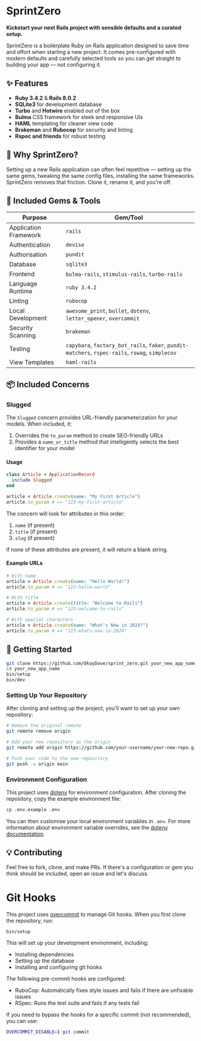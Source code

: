 # SprintZero

**Kickstart your next Rails project with sensible defaults and a curated setup.**

SprintZero is a boilerplate Ruby on Rails application designed to save time and effort when starting a new project. It comes pre-configured with modern defaults and carefully selected tools so you can get straight to building your app — not configuring it.

## ✨ Features

- **Ruby 3.4.2** & **Rails 8.0.2**
- **SQLite3** for development database
- **Turbo** and **Hotwire** enabled out of the box
- **Bulma** CSS framework for sleek and responsive UIs
- **HAML** templating for cleaner view code
- **Brakeman** and **Rubocop** for security and linting
- **Rspec and friends** for robust testing

## 🔧 Why SprintZero?

Setting up a new Rails application can often feel repetitive — setting up the same gems, tweaking the same config files, installing the same frameworks. SprintZero removes that friction. Clone it, rename it, and you're off.


## 🧰 Included Gems & Tools

| Purpose             | Gem/Tool     |
|---------------------|--------------|
| Application Framework | `rails`     |
| Authentication      | `devise`     |
| Authorisation       | `pundit`     |
| Database             | `sqlite3`    |
| Frontend             | `bulma-rails`, `stimulus-rails`, `turbo-rails` |
| Language Runtime     | `ruby 3.4.2` |
| Linting              | `rubocop`    |
| Local Development   | `awesome_print`, `bullet`, `dotenv`, `letter_opener`, `overcommit` |
| Security Scanning    | `brakeman`   |
| Testing             | `capybara`, `factory_bot_rails`, `faker`, `pundit-matchers`, `rspec-rails`, `rswag`, `simplecov` |
| View Templates       | `haml-rails` |

## 📦 Included Concerns

### Slugged

The `Slugged` concern provides URL-friendly parameterization for your models. When included, it:

1. Overrides the `to_param` method to create SEO-friendly URLs
2. Provides a `name_or_title` method that intelligently selects the best identifier for your model

#### Usage

```ruby
class Article < ApplicationRecord
  include Slugged
end

article = Article.create(name: "My First Article")
article.to_param # => "123-my-first-article"
```

The concern will look for attributes in this order:
1. `name` (if present)
2. `title` (if present)
3. `slug` (if present)

If none of these attributes are present, it will return a blank string.

#### Example URLs

```ruby
# With name
article = Article.create(name: "Hello World!")
article.to_param # => "123-hello-world"

# With title
article = Article.create(title: "Welcome to Rails")
article.to_param # => "123-welcome-to-rails"

# With special characters
article = Article.create(name: "What's New in 2024?")
article.to_param # => "123-whats-new-in-2024"
```

## 🚀 Getting Started

```bash
git clone https://github.com/OkayDave/sprint_zero.git your_new_app_name
cd your_new_app_name
bin/setup
bin/dev
```

### Setting Up Your Repository

After cloning and setting up the project, you'll want to set up your own repository:

```bash
# Remove the original remote
git remote remove origin

# Add your new repository as the origin
git remote add origin https://github.com/your-username/your-new-repo.git

# Push your code to the new repository
git push -u origin main
```

### Environment Configuration

This project uses [dotenv](https://github.com/bkeepers/dotenv) for environment configuration. After cloning the repository, copy the example environment file:

```bash
cp .env.example .env
```

You can then customise your local environment variables in `.env`. For more information about environment variable overrides, see the [dotenv documentation](https://github.com/bkeepers/dotenv#what-other-env-files-can-i-use).

## 💡 Contributing

Feel free to fork, clone, and make PRs. If there's a configuration or gem you think should be included, open an issue and let's discuss.

# Git Hooks

This project uses [overcommit](https://github.com/sds/overcommit) to manage Git hooks. When you first clone the repository, run:

```bash
bin/setup
```

This will set up your development environment, including:
- Installing dependencies
- Setting up the database
- Installing and configuring git hooks

The following pre-commit hooks are configured:
- RuboCop: Automatically fixes style issues and fails if there are unfixable issues
- RSpec: Runs the test suite and fails if any tests fail

If you need to bypass the hooks for a specific commit (not recommended), you can use:

```bash
OVERCOMMIT_DISABLE=1 git commit
```
